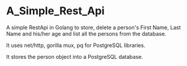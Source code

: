 # A_Simple_Rest_Api
A simple RestApi in Golang to store, delete a person's First Name, Last Name and his/her age and list all the persons from the database.

It uses net/http, gorilla mux, pq for PostgreSQL libraries. 

It stores the person object into a PostgreSQL database.

